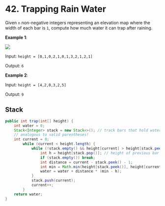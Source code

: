 # 42. Trapping Rain Water
Given ``n`` non-negative integers representing an elevation map where the width of each bar is ``1``, compute how much water it can trap after raining.

**Example 1**:

![](https://assets.leetcode.com/uploads/2018/10/22/rainwatertrap.png)

Input: `height = [0,1,0,2,1,0,1,3,2,1,2,1]`

Output: `6`

**Example 2**:

Input: `height = [4,2,0,3,2,5]`

Output: `9`

## Stack
```java
public int trap(int[] height) {
    int water = 0;
    Stack<Integer> stack = new Stack<>(); // track bars that hold water within
    // analogous to valid parentheses!
    int current = 0;
        while (current < height.length) {
            while (!stack.empty() && height[current] > height[stack.peek()]) { // higher than top element
                int h = height[stack.pop()]; // height of previous bar
                if (stack.empty()) break;
                int distance = current - stack.peek() - 1;
                int min = Math.min(height[stack.peek()], height[current]);
                water = water + distance * (min - h);
            }
            stack.push(current);
            current++;
        }
    return water;
}
```